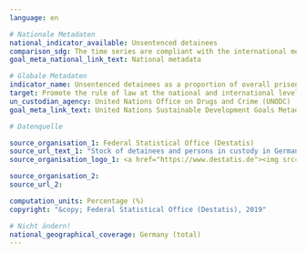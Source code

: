 ```yaml
---
language: en

# Nationale Metadaten
national_indicator_available: Unsentenced detainees
comparison_sdg: The time series are compliant with the international metadata description.
goal_meta_national_link_text: National metadata

# Globale Metadaten
indicator_name: Unsentenced detainees as a proportion of overall prison population
target: Promote the rule of law at the national and international levels and ensure equal access to justice for all
un_custodian_agency: United Nations Office on Drugs and Crime (UNODC)
goal_meta_link_text: United Nations Sustainable Development Goals Metadata

# Datenquelle

source_organisation_1: Federal Statistical Office (Destatis)
source_url_text_1: "Stock of detainees and persons in custody in German prisons (Only available in German)"
source_organisation_logo_1: <a href="https://www.destatis.de"><img src="https://g205sdgs.github.io/sdg-indicators/public/LogosEn/destatis.png" alt="Logo Destatis" /></a>

source_organisation_2:
source_url_2:

computation_units: Percentage (%)
copyright: "&copy; Federal Statistical Office (Destatis), 2019"

# Nicht ändern!
national_geographical_coverage: Germany (total)
---
```

